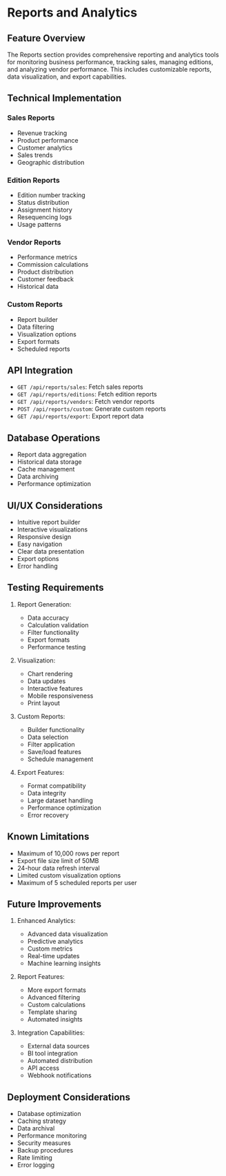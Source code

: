 # Reports and Analytics

## Feature Overview
The Reports section provides comprehensive reporting and analytics tools for monitoring business performance, tracking sales, managing editions, and analyzing vendor performance. This includes customizable reports, data visualization, and export capabilities.

## Technical Implementation

### Sales Reports
- Revenue tracking
- Product performance
- Customer analytics
- Sales trends
- Geographic distribution

### Edition Reports
- Edition number tracking
- Status distribution
- Assignment history
- Resequencing logs
- Usage patterns

### Vendor Reports
- Performance metrics
- Commission calculations
- Product distribution
- Customer feedback
- Historical data

### Custom Reports
- Report builder
- Data filtering
- Visualization options
- Export formats
- Scheduled reports

## API Integration
- `GET /api/reports/sales`: Fetch sales reports
- `GET /api/reports/editions`: Fetch edition reports
- `GET /api/reports/vendors`: Fetch vendor reports
- `POST /api/reports/custom`: Generate custom reports
- `GET /api/reports/export`: Export report data

## Database Operations
- Report data aggregation
- Historical data storage
- Cache management
- Data archiving
- Performance optimization

## UI/UX Considerations
- Intuitive report builder
- Interactive visualizations
- Responsive design
- Easy navigation
- Clear data presentation
- Export options
- Error handling

## Testing Requirements
1. Report Generation:
   - Data accuracy
   - Calculation validation
   - Filter functionality
   - Export formats
   - Performance testing

2. Visualization:
   - Chart rendering
   - Data updates
   - Interactive features
   - Mobile responsiveness
   - Print layout

3. Custom Reports:
   - Builder functionality
   - Data selection
   - Filter application
   - Save/load features
   - Schedule management

4. Export Features:
   - Format compatibility
   - Data integrity
   - Large dataset handling
   - Performance optimization
   - Error recovery

## Known Limitations
- Maximum of 10,000 rows per report
- Export file size limit of 50MB
- 24-hour data refresh interval
- Limited custom visualization options
- Maximum of 5 scheduled reports per user

## Future Improvements
1. Enhanced Analytics:
   - Advanced data visualization
   - Predictive analytics
   - Custom metrics
   - Real-time updates
   - Machine learning insights

2. Report Features:
   - More export formats
   - Advanced filtering
   - Custom calculations
   - Template sharing
   - Automated insights

3. Integration Capabilities:
   - External data sources
   - BI tool integration
   - Automated distribution
   - API access
   - Webhook notifications

## Deployment Considerations
- Database optimization
- Caching strategy
- Data archival
- Performance monitoring
- Security measures
- Backup procedures
- Rate limiting
- Error logging 